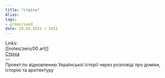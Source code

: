 ```yaml
---
title: "стріха"
Alias: 
tags:
- green/seed
date: 28.03.2023 / 1453  
---
```

Links:  
[[notes/zero/00 art]]  
[Стріха](https://www.youtube.com/watch?v=P7SNkOcHWHM&list=PL7joDR5Xn9vfRseXxYSDWrs3nGW5ZsR5N)  
—  
Проект по відновленню Української історії через розповіді про доміки, історію та архітектуру
